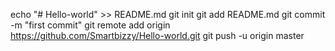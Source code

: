 echo "# Hello-world" >> README.md
git init
git add README.md
git commit -m "first commit"
git remote add origin https://github.com/Smartbizzy/Hello-world.git
git push -u origin master
